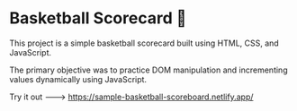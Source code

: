 # Basketball Scorecard 🏀

This project is a simple basketball scorecard built using HTML, CSS, and JavaScript. 

The primary objective was to practice DOM manipulation and incrementing values dynamically using JavaScript. 

Try it out ---> https://sample-basketball-scoreboard.netlify.app/
